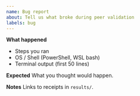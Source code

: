 ```yaml
---
name: Bug report
about: Tell us what broke during peer validation
labels: bug
---
```


**What happened**
- Steps you ran
- OS / Shell (PowerShell, WSL bash)
- Terminal output (first 50 lines)

**Expected**
What you thought would happen.

**Notes**
Links to receipts in `results/`.
